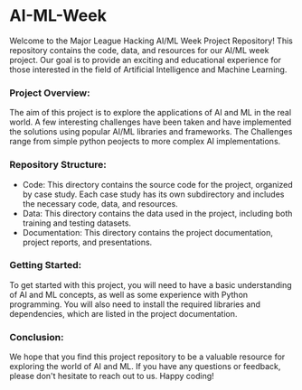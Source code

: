# AI-ML-Week
Welcome to the Major League Hacking AI/ML Week Project Repository! This repository contains the code, data, and resources for our AI/ML week project. Our goal is to provide an exciting and educational experience for those interested in the field of Artificial Intelligence and Machine Learning.
### Project Overview:
The aim of this project is to explore the applications of AI and ML in the real world. A few interesting challenges have been taken and have implemented the solutions using popular AI/ML libraries and frameworks. The Challenges range from simple python peojects to more complex AI implementations.

### Repository Structure:
- Code: This directory contains the source code for the project, organized by case study. Each case study has its own subdirectory and includes the necessary code, data, and resources.
- Data: This directory contains the data used in the project, including both training and testing datasets.
- Documentation: This directory contains the project documentation, project reports, and presentations.

### Getting Started:
To get started with this project, you will need to have a basic understanding of AI and ML concepts, as well as some experience with Python programming. You will also need to install the required libraries and dependencies, which are listed in the project documentation.

### Conclusion:
We hope that you find this project repository to be a valuable resource for exploring the world of AI and ML. If you have any questions or feedback, please don't hesitate to reach out to us. Happy coding!
